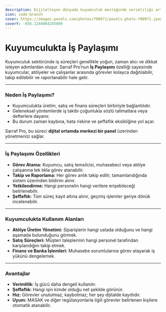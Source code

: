 ```yaml
---
description: Dijitalleşen dünyada kuyumculuk mesleğinde verimliliği artırmanın yeni yolu
icon: code-branch
cover: https://images.pexels.com/photos/700971/pexels-photo-700971.jpeg
coverY: -656.1244064245809
---
```


# Kuyumculukta İş Paylaşımı

Kuyumculuk sektöründe iş süreçleri genellikle yoğun, zaman alıcı ve dikkat isteyen adımlardan oluşur. Sarraf Pro’nun **İş Paylaşımı** özelliği sayesinde kuyumcular, atölyeler ve çalışanlar arasında görevler kolayca dağıtılabilir, takip edilebilir ve raporlanabilir hale gelir.

***

### Neden İş Paylaşımı?

* Kuyumculukta üretim, satış ve finans süreçleri birbiriyle bağlantılıdır.
* Geleneksel yöntemlerde iş takibi çoğunlukla sözlü talimatlara veya defterlere dayanır.
* Bu durum zaman kaybına, hata riskine ve şeffaflık eksikliğine yol açar.

Sarraf Pro, bu süreci **dijital ortamda merkezi bir panel** üzerinden yönetmenizi sağlar.

***

### İş Paylaşımı Özellikleri

* **Görev Atama:** Kuyumcu, satış temsilcisi, muhasebeci veya atölye çalışanına tek tıkla görev atanabilir.
* **Takip ve Raporlama:** Her görev anlık takip edilir, tamamlandığında sistem üzerinden bildirim alınır.
* **Yetkilendirme:** Hangi personelin hangi verilere erişebileceği belirlenebilir.
* **Şeffaflık:** Tüm süreç kayıt altına alınır, geçmiş işlemler geriye dönük incelenebilir.

***

### Kuyumculukta Kullanım Alanları

* **Atölye Üretim Yönetimi:** Siparişlerin hangi ustada olduğunu ve hangi aşamada bulunduğunu görmek.
* **Satış Süreçleri:** Müşteri taleplerinin hangi personel tarafından karşılandığını takip etmek.
* **Finans ve Banka İşlemleri:** Muhasebe sorumlularına görev atayarak iş yükünü dengelemek.

***

### Avantajlar

* **Verimlilik:** İş gücü daha dengeli kullanılır.
* **Şeffaflık:** Hangi işin kimde olduğu net şekilde görünür.
* **Hız:** Görevler unutulmaz, kaybolmaz; her şey dijitalde kayıtlıdır.
* **Uyum:** MASAK ve diğer regülasyonlarla ilgili görevler belirlenen kişilere otomatik atanabilir.
